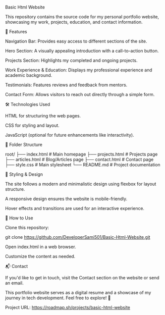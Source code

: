 Basic Html Website

This repository contains the source code for my personal portfolio website, showcasing my work, projects, education, and contact information.

📌 Features

Navigation Bar: Provides easy access to different sections of the site.

Hero Section: A visually appealing introduction with a call-to-action button.

Projects Section: Highlights my completed and ongoing projects.

Work Experience & Education: Displays my professional experience and academic background.

Testimonials: Features reviews and feedback from mentors.

Contact Form: Allows visitors to reach out directly through a simple form.

🛠️ Technologies Used

HTML for structuring the web pages.

CSS for styling and layout.

JavaScript (optional for future enhancements like interactivity).

📂 Folder Structure

root/
├── index.html  # Main homepage
├── projects.html  # Projects page
├── articles.html  # Blog/Articles page
├── contact.html  # Contact page
├── style.css  # Main stylesheet
└── README.md  # Project documentation

🎨 Styling & Design

The site follows a modern and minimalistic design using flexbox for layout structure.

A responsive design ensures the website is mobile-friendly.

Hover effects and transitions are used for an interactive experience.

🚀 How to Use

Clone this repository:

git clone https://github.com/DeveloperSami501/Basic-Html-Website.git

Open index.html in a web browser.

Customize the content as needed.

📬 Contact

If you'd like to get in touch, visit the Contact section on the website or send an email.

This portfolio website serves as a digital resume and a showcase of my journey in tech development. Feel free to explore! 🚀

Project URL:
https://roadmap.sh/projects/basic-html-website
